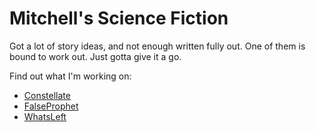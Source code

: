 # Mitchell's Science Fiction
Got a lot of story ideas, and not enough written fully out.
One of them is bound to work out.
Just gotta give it a go.

Find out what I'm working on:
- [Constellate](./Constellate)
- [FalseProphet](./FalseProphet)
- [WhatsLeft](./WhatsLeft)
